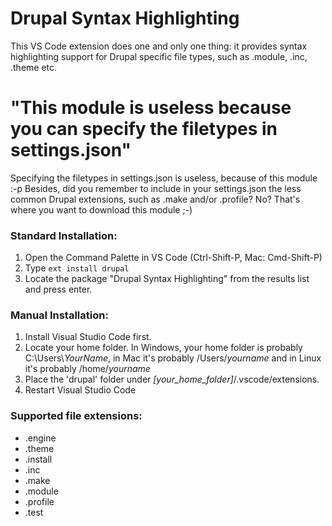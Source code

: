 # Drupal Syntax Highlighting

This VS Code extension does one and only one thing: it provides syntax highlighting support for Drupal specific file types, such as .module, .inc, .theme etc.

# "This module is useless because you can specify the filetypes in settings.json" 

Specifying the filetypes in settings.json is useless, because of this module :-p
Besides, did you remember to include in your settings.json the less common Drupal extensions, such as .make and/or .profile? No? That's where you want to download this module ;-)

### Standard Installation:

1. Open the Command Palette in VS Code (Ctrl-Shift-P, Mac: Cmd-Shift-P)
2. Type `ext install drupal`
3. Locate the package "Drupal Syntax Highlighting" from the results list and press enter.

### Manual Installation:

1. Install Visual Studio Code first.
2. Locate your home folder. In Windows, your home folder is probably C:\Users\\*YourName*, in Mac it's probably /Users/*yourname* and in Linux it's probably /home/*yourname*
3. Place the 'drupal' folder under *[your_home_folder]*/.vscode/extensions.
4. Restart Visual Studio Code

### Supported file extensions:

* .engine 
* .theme 
* .install 
* .inc 
* .make 
* .module 
* .profile 
* .test
